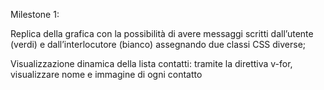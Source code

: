 Milestone 1:

Replica della grafica con la possibilità di avere messaggi scritti dall’utente (verdi) e
dall’interlocutore (bianco) assegnando due classi CSS diverse;

Visualizzazione dinamica della lista contatti: tramite la direttiva v-for, visualizzare
nome e immagine di ogni contatto